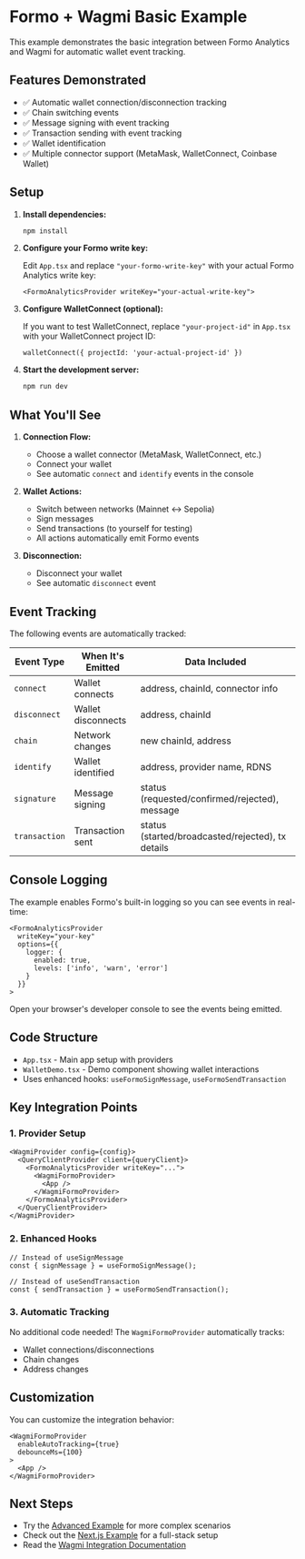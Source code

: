 # Formo + Wagmi Basic Example

This example demonstrates the basic integration between Formo Analytics and Wagmi for automatic wallet event tracking.

## Features Demonstrated

- ✅ Automatic wallet connection/disconnection tracking
- ✅ Chain switching events
- ✅ Message signing with event tracking
- ✅ Transaction sending with event tracking
- ✅ Wallet identification
- ✅ Multiple connector support (MetaMask, WalletConnect, Coinbase Wallet)

## Setup

1. **Install dependencies:**
   ```bash
   npm install
   ```

2. **Configure your Formo write key:**
   
   Edit `App.tsx` and replace `"your-formo-write-key"` with your actual Formo Analytics write key:
   ```tsx
   <FormoAnalyticsProvider writeKey="your-actual-write-key">
   ```

3. **Configure WalletConnect (optional):**
   
   If you want to test WalletConnect, replace `"your-project-id"` in `App.tsx` with your WalletConnect project ID:
   ```tsx
   walletConnect({ projectId: 'your-actual-project-id' })
   ```

4. **Start the development server:**
   ```bash
   npm run dev
   ```

## What You'll See

1. **Connection Flow:**
   - Choose a wallet connector (MetaMask, WalletConnect, etc.)
   - Connect your wallet
   - See automatic `connect` and `identify` events in the console

2. **Wallet Actions:**
   - Switch between networks (Mainnet ↔ Sepolia)
   - Sign messages
   - Send transactions (to yourself for testing)
   - All actions automatically emit Formo events

3. **Disconnection:**
   - Disconnect your wallet
   - See automatic `disconnect` event

## Event Tracking

The following events are automatically tracked:

| Event Type | When It's Emitted | Data Included |
|------------|-------------------|---------------|
| `connect` | Wallet connects | address, chainId, connector info |
| `disconnect` | Wallet disconnects | address, chainId |
| `chain` | Network changes | new chainId, address |
| `identify` | Wallet identified | address, provider name, RDNS |
| `signature` | Message signing | status (requested/confirmed/rejected), message |
| `transaction` | Transaction sent | status (started/broadcasted/rejected), tx details |

## Console Logging

The example enables Formo's built-in logging so you can see events in real-time:

```tsx
<FormoAnalyticsProvider 
  writeKey="your-key"
  options={{
    logger: {
      enabled: true,
      levels: ['info', 'warn', 'error']
    }
  }}
>
```

Open your browser's developer console to see the events being emitted.

## Code Structure

- `App.tsx` - Main app setup with providers
- `WalletDemo.tsx` - Demo component showing wallet interactions
- Uses enhanced hooks: `useFormoSignMessage`, `useFormoSendTransaction`

## Key Integration Points

### 1. Provider Setup
```tsx
<WagmiProvider config={config}>
  <QueryClientProvider client={queryClient}>
    <FormoAnalyticsProvider writeKey="...">
      <WagmiFormoProvider>
        <App />
      </WagmiFormoProvider>
    </FormoAnalyticsProvider>
  </QueryClientProvider>
</WagmiProvider>
```

### 2. Enhanced Hooks
```tsx
// Instead of useSignMessage
const { signMessage } = useFormoSignMessage();

// Instead of useSendTransaction  
const { sendTransaction } = useFormoSendTransaction();
```

### 3. Automatic Tracking
No additional code needed! The `WagmiFormoProvider` automatically tracks:
- Wallet connections/disconnections
- Chain changes
- Address changes

## Customization

You can customize the integration behavior:

```tsx
<WagmiFormoProvider 
  enableAutoTracking={true}
  debounceMs={100}
>
  <App />
</WagmiFormoProvider>
```

## Next Steps

- Try the [Advanced Example](../wagmi-advanced) for more complex scenarios
- Check out the [Next.js Example](../nextjs-wagmi) for a full-stack setup
- Read the [Wagmi Integration Documentation](../../docs/WAGMI_INTEGRATION.md)
